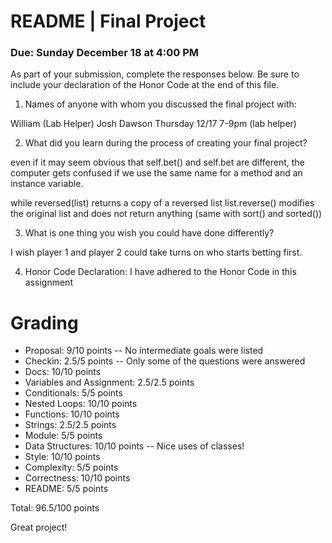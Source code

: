 # README | Final Project
### Due: Sunday December 18 at 4:00 PM

As part of your submission, complete the responses below. Be sure to include your declaration of the Honor Code at the end of this file.

1. Names of anyone with whom you discussed the final project with:

William (Lab Helper)
Josh Dawson
Thursday 12/17  7-9pm (lab helper)

2. What did you learn during the process of creating your final project?

even if it may seem obvious that self.bet() and self.bet are different, the computer gets confused if we use the same name for a method and an instance variable. 

while reversed(list) returns a copy of a reversed list
list.reverse() modifies the original list and does not return anything 
(same with sort() and sorted())

3. What is one thing you wish you could have done differently?

I wish player 1 and player 2 could take turns on who starts betting first. 

4. Honor Code Declaration:
I have adhered to the Honor Code in this assignment 

# Grading

- Proposal: 9/10 points
-- No intermediate goals were listed
- Checkin: 2.5/5 points
-- Only some of the questions were answered
- Docs: 10/10 points
- Variables and Assignment: 2.5/2.5 points
- Conditionals: 5/5 points
- Nested Loops: 10/10 points
- Functions: 10/10 points
- Strings: 2.5/2.5 points
- Module: 5/5 points
- Data Structures: 10/10 points
-- Nice uses of classes!
- Style: 10/10 points
- Complexity: 5/5 points
- Correctness: 10/10 points
- README: 5/5 points

Total: 96.5/100 points

Great project!